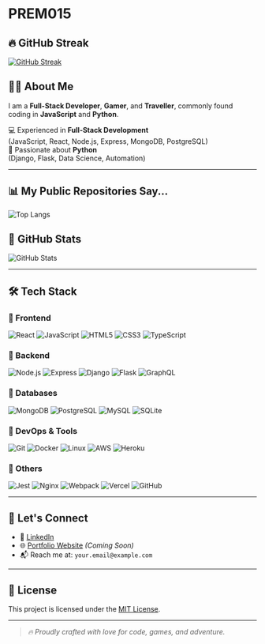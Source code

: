 # PREM015

## 🔥 GitHub Streak
[![GitHub Streak](https://github-readme-streak-stats.herokuapp.com/?user=PREM015&theme=radical&hide_border=false)](https://github.com/PREM015)

## 👨‍💻 About Me
I am a **Full-Stack Developer**, **Gamer**, and **Traveller**, commonly found coding in **JavaScript** and **Python**.

💻 Experienced in **Full-Stack Development**  
(JavaScript, React, Node.js, Express, MongoDB, PostgreSQL)  
🐍 Passionate about **Python**  
(Django, Flask, Data Science, Automation)

---

## 📊 My Public Repositories Say...
![Top Langs](https://github-readme-stats.vercel.app/api/top-langs/?username=PREM015&layout=compact&theme=radical&hide_border=false&langs_count=8&cache_seconds=86400)

## 🚀 GitHub Stats
![GitHub Stats](https://github-readme-stats.vercel.app/api?username=PREM015&show_icons=true&theme=radical&hide_border=false&cache_seconds=86400)

---

## 🛠️ Tech Stack

### 🔹 Frontend
![React](https://img.shields.io/badge/-React-blue?style=for-the-badge&logo=react&logoColor=white)
![JavaScript](https://img.shields.io/badge/-JavaScript-yellow?style=for-the-badge&logo=javascript&logoColor=white)
![HTML5](https://img.shields.io/badge/-HTML5-orange?style=for-the-badge&logo=html5&logoColor=white)
![CSS3](https://img.shields.io/badge/-CSS3-blue?style=for-the-badge&logo=css3&logoColor=white)
![TypeScript](https://img.shields.io/badge/-TypeScript-blue?style=for-the-badge&logo=typescript&logoColor=white)

### 🔹 Backend
![Node.js](https://img.shields.io/badge/-Node.js-green?style=for-the-badge&logo=node.js&logoColor=white)
![Express](https://img.shields.io/badge/-Express-gray?style=for-the-badge&logo=express&logoColor=white)
![Django](https://img.shields.io/badge/-Django-darkgreen?style=for-the-badge&logo=django&logoColor=white)
![Flask](https://img.shields.io/badge/-Flask-black?style=for-the-badge&logo=flask&logoColor=white)
![GraphQL](https://img.shields.io/badge/-GraphQL-e10098?style=for-the-badge&logo=graphql&logoColor=white)

### 🔹 Databases
![MongoDB](https://img.shields.io/badge/-MongoDB-green?style=for-the-badge&logo=mongodb&logoColor=white)
![PostgreSQL](https://img.shields.io/badge/-PostgreSQL-blue?style=for-the-badge&logo=postgresql&logoColor=white)
![MySQL](https://img.shields.io/badge/-MySQL-blue?style=for-the-badge&logo=mysql&logoColor=white)
![SQLite](https://img.shields.io/badge/-SQLite-black?style=for-the-badge&logo=sqlite&logoColor=white)

### 🔹 DevOps & Tools
![Git](https://img.shields.io/badge/-Git-red?style=for-the-badge&logo=git&logoColor=white)
![Docker](https://img.shields.io/badge/-Docker-blue?style=for-the-badge&logo=docker&logoColor=white)
![Linux](https://img.shields.io/badge/-Linux-yellow?style=for-the-badge&logo=linux&logoColor=white)
![AWS](https://img.shields.io/badge/-AWS-orange?style=for-the-badge&logo=amazonaws&logoColor=white)
![Heroku](https://img.shields.io/badge/-Heroku-430098?style=for-the-badge&logo=heroku&logoColor=white)

### 🔹 Others
![Jest](https://img.shields.io/badge/-Jest-blue?style=for-the-badge&logo=jest&logoColor=white)
![Nginx](https://img.shields.io/badge/-Nginx-green?style=for-the-badge&logo=nginx&logoColor=white)
![Webpack](https://img.shields.io/badge/-Webpack-blue?style=for-the-badge&logo=webpack&logoColor=white)
![Vercel](https://img.shields.io/badge/-Vercel-black?style=for-the-badge&logo=vercel&logoColor=white)
![GitHub](https://img.shields.io/badge/-GitHub-black?style=for-the-badge&logo=github&logoColor=white)

---

## 🤝 Let's Connect

- 💼 [LinkedIn](https://www.linkedin.com/in/prem015)
- 🌐 [Portfolio Website](#) *(Coming Soon)*  
- 📬 Reach me at: `your.email@example.com`

---

## 📜 License

This project is licensed under the [MIT License](https://opensource.org/licenses/MIT).

---

> _🔥 Proudly crafted with love for code, games, and adventure._
